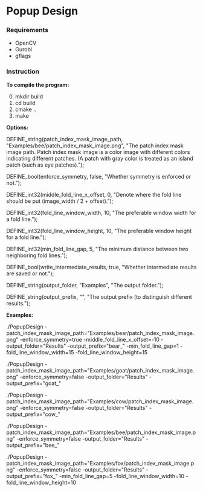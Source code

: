 # Popup Design

### Requirements

* OpenCV
* Gurobi
* gflags

### Instruction

**To compile the program:**

0. mkdir build
1. cd build
2. cmake ..
3. make


**Options:**

DEFINE_string(patch_index_mask_image_path, "Examples/bee/patch_index_mask_image.png", "The patch index mask image path. Patch index mask image is a color image with different colors indicating different patches. (A patch with gray color is treated as an island patch (such as eye patches).");

DEFINE_bool(enforce_symmetry, false, "Whether symmetry is enforced or not.");

DEFINE_int32(middle_fold_line_x_offset, 0, "Denote where the fold line should be put (image_width /  2 + offset).");

DEFINE_int32(fold_line_window_width, 10, "The preferable window width for a fold line.");

DEFINE_int32(fold_line_window_height, 10, "The preferable window height for a fold line.");

DEFINE_int32(min_fold_line_gap, 5, "The minimum distance between two neighboring fold lines.");

DEFINE_bool(write_intermediate_results, true, "Whether intermediate results are saved or not.");

DEFINE_string(output_folder, "Examples", "The output folder.");

DEFINE_string(output_prefix, "", "The output prefix (to distinguish different results.");


**Examples:**

./PopupDesign -patch_index_mask_image_path="Examples/bear/patch_index_mask_image.png" -enforce_symmetry=true -middle_fold_line_x_offset=-10 -output_folder="Results" -output_prefix="bear_" -min_fold_line_gap=1 -fold_line_window_width=15 -fold_line_window_height=15

./PopupDesign -patch_index_mask_image_path="Examples/goat/patch_index_mask_image.png" -enforce_symmetry=false -output_folder="Results" -output_prefix="goat_"

./PopupDesign -patch_index_mask_image_path="Examples/cow/patch_index_mask_image.png" -enforce_symmetry=false -output_folder="Results" -output_prefix="cow_"

./PopupDesign -patch_index_mask_image_path="Examples/bee/patch_index_mask_image.png" -enforce_symmetry=false -output_folder="Results" -output_prefix="bee_"

./PopupDesign -patch_index_mask_image_path="Examples/fox/patch_index_mask_image.png" -enforce_symmetry=false -output_folder="Results" -output_prefix="fox_" -min_fold_line_gap=5 -fold_line_window_width=10 -fold_line_window_height=10
